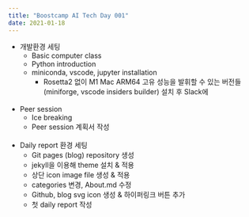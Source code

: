 ```yaml
---
title: "Boostcamp AI Tech Day 001"
date: 2021-01-18
---
```


* 개발환경 세팅
	* Basic computer class
	* Python introduction
	* miniconda, vscode, jupyter installation
		* Rosetta2 없이 M1 Mac ARM64 고유 성능을 발휘할 수 있는 버전들(miniforge, vscode insiders builder) 설치 후 Slack에 
	<br>
* Peer session
	* Ice breaking
	* Peer session 계획서 작성
	<br>
* Daily report 환경 세팅
	* Git pages (blog) repository 생성
	* jekyll을 이용해 theme 설치 & 적용
	* 상단 icon image file 생성 & 적용
	* categories 변경, About.md 수정
	* Github, blog svg icon 생성 & 하이퍼링크 버튼 추가
	* 첫 daily report 작성
